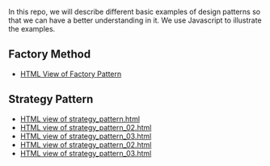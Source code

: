 In this repo, we will describe different basic examples of design patterns 
so that we can have a better understanding in it. We use Javascript to  illustrate the examples. 
## Factory Method  
* [HTML View of Factory Pattern](https://htmlpreview.github.io/?https://github.com/mathematikboy/design-pattern/blob/main/factory_method1.html)

## Strategy Pattern 
* [HTML view of strategy_pattern.html](https://htmlpreview.github.io/?https://github.com/mathematikboy/design-pattern/blob/main/strategy_pattern.html)
* [HTML view of strategy_pattern_02.html](https://htmlpreview.github.io/?https://github.com/mathematikboy/design-pattern/blob/main/strategy_pattern_02.html) 
* [HTML  view of strategy_pattern_03.html](https://htmlpreview.github.io/?https://github.com/mathematikboy/design-pattern/blob/main/strategy_pattern_03.html) 
* [HTML view of strategy_pattern_02.html](https://htmlpreview.github.io/?https://github.com/mathematikboy/design-pattern/blob/main/strategy_pattern_02.html)
* [HTML view of strategy_pattern_03.html](https://htmlpreview.github.io/?https://github.com/mathematikboy/design-pattern/blob/main/strategy_pattern_03.html) 



